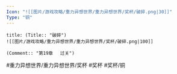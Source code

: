 ```yaml
---
Icon: "![[图片/游戏攻略/重力异想世界/重力异想世界/奖杯/破碎.png|30]]"
Type: "铜"
---
```

```ad-common-bronze-trophy
title: (Title:: "破碎")
![[图片/游戏攻略/重力异想世界/重力异想世界/奖杯/破碎.png|100]]

(Comment:: "第19章 　过关")
```

#重力异想世界/重力异想世界/奖杯 #奖杯 #奖杯/铜
